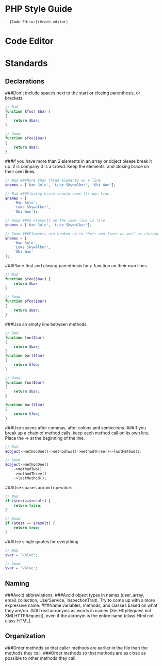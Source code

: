 # PHP Style Guide
	- [Code Editor](#code-editor)
# Code Editor

# Standards

## Declarations
###Don't include spaces next to the start or closing parenthesis, or brackets.

```php
// Bad
function $foo( $bar )
{
    return $bar;
}

// Good
function $foo($bar)
{
    return $bar;
}
```

###If you have more than 2 elements in an array or object please break it up. 2 is company 3 is a crowd. Keep the elements, and closing brace on their own lines.

```php
// Bad ###More than three elements on a line
$names = ['Han Solo', 'Luke Skywalker', 'Obi Wan'];

// Bad ###Closing brace should have its own line.
$names = [
    'Han Solo',
    'Luke Skywalker',
    'Obi Wan'];

// Good ###2 elements on the same line is fine
$names = ['Han Solo', 'Luke Skywalker'];

// Good ###Elements are broken up to their own lines as well as closing brace
$names = [
    'Han Solo',
    'Luke Skywalker',
    'Obi Wan'
];
```

###Place first and closing parenthesis for a function on their own lines.

```php
// Bad
function $foo($bar) {
    return $bar
}

// Good
function $foo($bar)
{
    return $bar;
}
```

###Use an empty line between methods.

```php
// Bad
function foo($bar)
{
    return $bar;
}
function bar($foo)
{
    return $foo;
}

// Good
function foo($bar)
{
    return $bar;
}

function bar($foo)
{
    return $foo;
}
```

###Use spaces after commas, after colons and semicolons.
###If you break up a chain of method calls, keep each method call on its own line. Place the -> at the beginning of the line.

```php
// Bad
$object->methodOne()->methodTwo()->methodThree()->lastMethod();

// Good
$object->methodOne()
    ->methodTwo()
    ->methodThree()
    ->lastMethod();
```

###Use spaces around operators

```php
// Bad
if ($test==$result) {
    return false;
}

// Good
if ($test == $result) {
    return true;
}
```

###Use single quotes for everything.

```php
// Bad
$var = "Value";

// Good
$var = 'Value';
```

## Naming
###Avoid abbreviations. 
###Avoid object types in names (user_array, email_collection, UserService, InspectionTrait). Try to come up with a more expressive name.
###Name variables, methods, and classes based on what they are/do.
###Treat acronyms as words in names (XmlHttpRequest not XMLHTTPRequest), even if the acronym is the entire name (class Html not class HTML).

## Organization
###Order methods so that caller methods are earlier in the file than the methods they call.
###Order methods so that methods are as close as possible to other methods they call.
